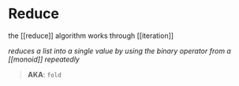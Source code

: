 # Reduce

the [[reduce]] algorithm works through [[iteration]]

_reduces a list into a single value by using the binary operator from a [[monoid]] repeatedly_

> **AKA**: `fold`
